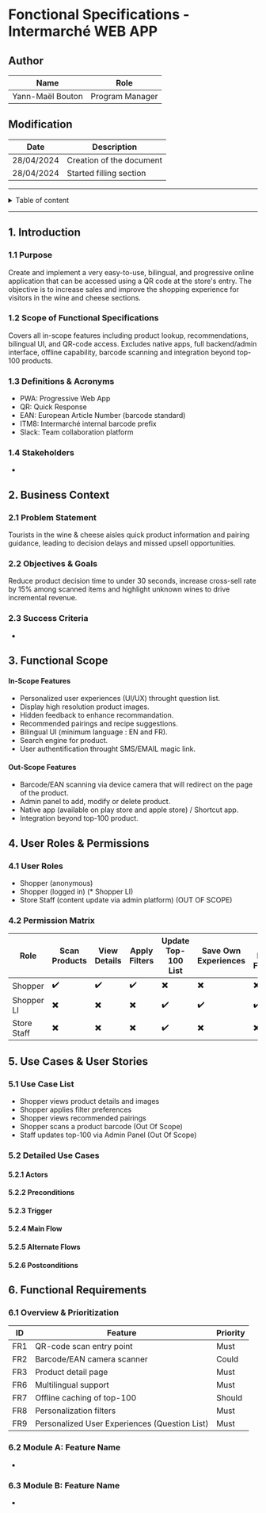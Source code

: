 # Fonctional Specifications - Intermarché WEB APP

## Author

|       Name       |       Role       |
| ---------------- | ---------------- |
| Yann-Maël Bouton | Program Manager  |

## Modification

|       Date       |    Description    |
| ---------------- | ----------------- |
|    28/04/2024    | Creation of the document |
|    28/04/2024    | Started filling section  |

---

<details>
<summary>Table of content</summary>

- [1. Introduction](#1-introduction)  
  - [1.1 Purpose](#1-1-purpose)  
  - [1.2 Scope of Functional Specifications](#1-2-scope-of-functional-specifications)  
  - [1.3 Definitions & Acronyms](#1-3-definitions--acronyms)  
  - [1.4 Stakeholders](#1-4-stakeholders)  
  - [1.5 References](#1-5-references)  

- [2. Business Context](#2-business-context)  
  - [2.1 Problem Statement](#2-1-problem-statement)  
  - [2.2 Objectives & Goals](#2-2-objectives--goals)  
  - [2.3 Success Criteria](#2-3-success-criteria)  

- [3. Functional Scope](#3-functional-scope)  
  - [3.1 In-Scope Features](#3-1-in-scope-features)  
  - [3.2 Out-of-Scope Items](#3-2-out-of-scope-items)  

- [4. User Roles & Permissions](#4-user-roles--permissions)  
  - [4.1 User Roles](#4-1-user-roles)  
  - [4.2 Permission Matrix](#4-2-permission-matrix)  

- [5. Use Cases & User Stories](#5-use-cases--user-stories)  
  - [5.1 Use Case List](#5-1-use-case-list)  
  - [5.2 Detailed Use Cases](#5-2-detailed-use-cases)  
    - [5.2.1 Actors](#5-2-1-actors)  
    - [5.2.2 Preconditions](#5-2-2-preconditions)  
    - [5.2.3 Trigger](#5-2-3-trigger)  
    - [5.2.4 Main Flow](#5-2-4-main-flow)  
    - [5.2.5 Alternate Flows](#5-2-5-alternate-flows)  
    - [5.2.6 Postconditions](#5-2-6-postconditions)  

- [6. Functional Requirements](#6-functional-requirements)  
  - [6.1 Overview & Prioritization](#6-1-overview--prioritization)  
  - [6.2 Module A: Feature Name](#6-2-module-a-feature-name)  
  - [6.3 Module B: Feature Name](#6-3-module-b-feature-name)  
  - [6.4 Traceability Matrix](#6-4-traceability-matrix)  

- [7. User Interface Overview](#7-user-interface-overview)  
  - [7.1 Navigation Flow](#7-1-navigation-flow)  
  - [7.2 Wireframe References](#7-2-wireframe-references)  

- [8. Data Considerations](#8-data-considerations)  
  - [8.1 High-Level Data Entities](#8-1-high-level-data-entities)  
  - [8.2 Privacy & Security Considerations](#8-2-privacy--security-considerations)  

- [9. Business Rules](#9-business-rules)  

- [10. Non-Functional Considerations](#10-non-functional-considerations)  
  - [10.1 Performance Expectations](#10-1-performance-expectations)  
  - [10.2 Compliance & Regulations](#10-2-compliance--regulations)  

- [11. Glossary](#11-glossary)  

</details>

---

## 1. Introduction

### 1.1 Purpose

Create and implement a very easy-to-use, bilingual, and progressive online application that can be accessed using a QR code at the store's entry. The objective is to increase sales and improve the shopping experience for visitors in the wine and cheese sections.

### 1.2 Scope of Functional Specifications

Covers all in-scope features including product lookup, recommendations, bilingual UI, and QR-code access. Excludes native apps, full backend/admin interface, offline capability, barcode scanning and integration beyond top-100 products.

### 1.3 Definitions & Acronyms

  - PWA: Progressive Web App
  - QR: Quick Response
  - EAN: European Article Number (barcode standard)
  - ITM8: Intermarché internal barcode prefix
  - Slack: Team collaboration platform

### 1.4 Stakeholders

-

## 2. Business Context

### 2.1 Problem Statement

Tourists in the wine & cheese aisles quick product information and pairing guidance, leading to decision delays and missed upsell opportunities.

### 2.2 Objectives & Goals

Reduce product decision time to under 30 seconds, increase cross-sell rate by 15% among scanned items and highlight unknown wines to drive incremental revenue.

### 2.3 Success Criteria

-

## 3. Functional Scope

#### In-Scope Features

  - Personalized user experiences (UI/UX) throught question list.
  - Display high resolution product images.
  - Hidden feedback to enhance recommandation.
  - Recommended pairings and recipe suggestions.
  - Bilingual UI (minimum language : EN and FR).
  - Search engine for product.
  - User authentification throught SMS/EMAIL magic link.

#### Out-Scope Features

  - Barcode/EAN scanning via device camera that will redirect on the page of the product.
  - Admin panel to add, modify or delete product.
  - Native app (available on play store and apple store) / Shortcut app.
  - Integration beyond top-100 product.

## 4. User Roles & Permissions

### 4.1 User Roles

  - Shopper (anonymous)
  - Shopper (logged in) (* Shopper LI)
  - Store Staff (content update via admin platform) (OUT OF SCOPE)

### 4.2 Permission Matrix

| Role        | Scan Products | View Details | Apply Filters | Update Top-100 List | Save Own Experiences | Give Product Feedback |
|-------------|---------------|--------------|---------------|---------------------|----------------------|-----------------------|
| Shopper     | ✔️            | ✔️           | ✔️            | ✖️                 | ✖️                 | ✖️                   |
| Shopper LI  | ✖️            | ✖️           | ✖️            | ✔️                 | ✔️                 | ✔️                   |
| Store Staff | ✖️            | ✖️           | ✖️            | ✔️                 | ✖️                 | ✖️                   |

## 5. Use Cases & User Stories

### 5.1 Use Case List

  - Shopper views product details and images 
  - Shopper applies filter preferences
  - Shopper views recommended pairings
  - Shopper scans a product barcode (Out Of Scope)
  - Staff updates top-100 via Admin Panel (Out Of Scope)

### 5.2 Detailed Use Cases

#### 5.2.1 Actors

#### 5.2.2 Preconditions

#### 5.2.3 Trigger

#### 5.2.4 Main Flow

#### 5.2.5 Alternate Flows

#### 5.2.6 Postconditions

## 6. Functional Requirements

### 6.1 Overview & Prioritization

| ID   | Feature                                        | Priority |
|------|------------------------------------------------|----------|
| FR1  | QR-code scan entry point                       | Must     |
| FR2  | Barcode/EAN camera scanner                     | Could    |
| FR3  | Product detail page                            | Must     |
| FR6  | Multilingual support                           | Must     |
| FR7  | Offline caching of top-100                     | Should   |
| FR8  | Personalization filters                        | Must     |
| FR9  | Personalized User Experiences (Question List)  | Must     |

### 6.2 Module A: Feature Name

 -

### 6.3 Module B: Feature Name

 -

